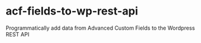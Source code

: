 # acf-fields-to-wp-rest-api
Programmatically add data from Advanced Custom Fields to the Wordpress REST API
